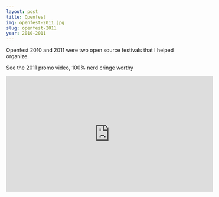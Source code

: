 ```yaml
---
layout: post
title: Openfest
img: openfest-2011.jpg
slug: openfest-2011
year: 2010-2011
---
```


Openfest 2010 and 2011 were two open source festivals that I helped organize.

See the 2011 promo video, 100% nerd cringe worthy

<iframe width="560" height="315" src="https://www.youtube.com/embed/iZEtxbKugU0" frameborder="0" allow="accelerometer; autoplay; encrypted-media; gyroscope; picture-in-picture" allowfullscreen></iframe>

